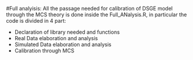 #Full analyisis:
All the passage needed for calibration of DSGE model through the MCS theory is done inside the Full_ANalysis.R, in particular the code is divided in 4 part:
- Declaration of library needed and functions
- Real Data elaboration and analysis
- Simulated Data elaboration and analysis
- Calibration through MCS



